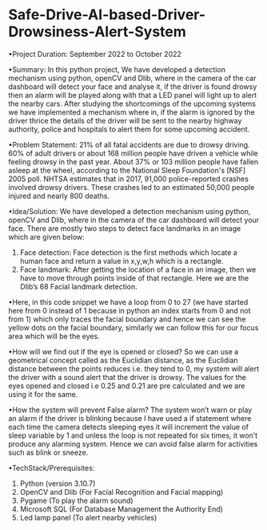 # Safe-Drive-AI-based-Driver-Drowsiness-Alert-System
•Project Duration: September 2022 to October 2022 

•Summary: In this python project, We have developed a detection mechanism using python, openCV and Dlib, where in the camera of the car dashboard will detect your face and analyse it, if the driver is found drowsy then an alarm will be played along with that a LED panel will light up to alert the nearby cars. After studying the shortcomings of the upcoming systems we have implemented a mechanism where in, if the alarm is ignored by the driver thrice the details of the driver will be sent to the nearby highway authority, police and hospitals to alert them for some upcoming accident. 

•Problem Statement: 21% of all fatal accidents are due to drowsy driving. 60% of adult drivers or about 168 million people have driven a vehicle while feeling drowsy in the past year. About 37% or 103 million people have fallen asleep at the wheel, according to the National Sleep Foundation's [NSF] 2005 poll.
NHTSA estimates that in 2017, 91,000 police-reported crashes involved drowsy drivers. These crashes led to an estimated 50,000 people injured and nearly 800 deaths.

•Idea/Solution: We have developed a detection mechanism using python, openCV and Dlib, where in the camera of the car dashboard will detect your face. There are mostly two steps to detect face landmarks in an image which are given below:
  1) Face detection: Face detection is the first methods which locate a human face and return a value in x,y,w,h which is a rectangle.
  2) Face landmark: After getting the location of a face in an image, then we have to move through points inside of that rectangle. Here we are the Dlib’s 68 Facial landmark detection.

•Here, in this code snippet we have a loop from 0 to 27 (we have started here from 0 instead of 1 because in python an index starts from 0 and not from 1) which only traces the facial boundary and hence we can see the yellow dots on the facial boundary, similarly we can follow this for our focus area which will be the eyes.

•How will we find out if the eye is opened or closed?
So we can use a geometrical concept called as the Euclidian distance, as the Euclidian distance between the  points reduces i.e. they tend to 0, my system will alert the driver with a sound alert that the driver is drowsy. 
The values for the eyes opened and closed i.e 0.25 and 0.21 are pre calculated and we are using it for the same.

•How the system will prevent False alarm?
The system won’t warn or play an alarm if the driver is blinking because I have used a if statement where each time the camera detects sleeping eyes it will increment the value of sleep variable by 1 and unless the loop is not repeated for six times, it won’t produce any alarming system. Hence we can avoid false alarm for activities such as blink or sneeze.
               
 •TechStack/Prerequisites:
 1) Python (version 3.10.7)
 2) OpenCV and Dlib (For Facial Recognition and Facial mapping)
 3) Pygame (To play the alarm sound)
 4) Microsoft SQL (For Database Management the Authority End)
 5) Led lamp panel (To alert nearby vehicles)




                
    










